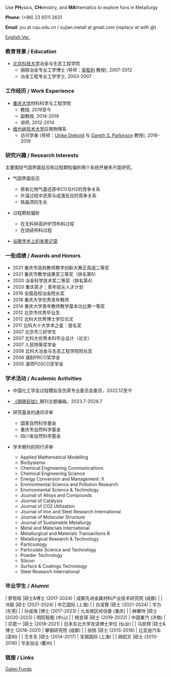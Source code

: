 Use **PH**ysics, **CH**emistry, and **MA**thematics to explore funs in Metallurgy

**Phone**: (+86) 23 6511 2631

**Email**: jxu at cqu.edu.cn / xujian.metall at gmail.com (_replace at with @_)

[English Ver.](./index.html)

### 教育背景 / Education

- [北京科技大学](https://www.ustb.edu.cn/)冶金与生态工程学院
  - 钢铁冶金专业工学博士 (导师：[吴胜利](https://metall.ustb.edu.cn/szdw/xsjs/W/wsl/index.htm) 教授), 2007-2012
  - 冶金工程专业工学学士, 2003-2007

### 工作经历 / Work Experience

- [重庆大学](https://www.cqu.edu.cn/)材料科学与工程学院
  - 教授, 2019至今
  - 副教授, 2014-2019
  - 讲师, 2012-2014
- [维也纳技术大学](http://www.tuwien.ac.at/)应用物理系
  - 访问学者 (导师：[Ulrike Diebold](http://www.iap.tuwien.ac.at/www/surface/group/diebold/index) 与 [Gareth S. Parkinson](http://www.iap.tuwien.ac.at/www/surface/group/parkinson/index) 教授), 2018-2019

### 研究兴趣 / Research Interests 

主要围绕气固界面反应和过程颗粒偏析两个系统开展多尺度研究。

- 气固界面反应
  - 铁氧化物气基还原中CO与H2的竞争关系
  - 升温过程中还原与成渣反应的竞争关系
  - 铁晶须的生长

- 过程颗粒偏析
  -  在无料钟高炉炉顶布料过程
  -  在烧结布料过程

- [谷歌学术上的发表记录](https://scholar.google.com/citations?user=A1FG06EAAAAJ&hl=ZH_CN)

### 一些成绩 / Awards and Honors 

*   2021  重庆市高校教师教学创新大赛正高组二等奖 
*   2021  重庆市教学成果奖三等奖（排名第6） 
*   2020  冶金科学技术奖二等奖（排名第4）
*   2020  重庆英才：青年拔尖人才计划
*   2019  全国高校冶金院长奖
*   2018  重庆大学优秀青年教师
*   2014  重庆大学青年教师教学基本功比赛一等奖
*   2012  北京市优秀毕业生
*   2012  北科大优秀博士学位论文
*   2011  北科大十大学术之星：提名奖
*   2007  北京市三好学生
*   2007  北科大优秀本科毕业设计（论文）
*   2007  人民特等奖学金
*   2006  北科大冶金与生态工程学院院长奖
*   2006  濮耐PRCO奖学金
*   2005  浦项POSCO奖学金

### 学术活动 / Academic Activities

- 中国化工学会过程模拟及仿真专业委员会委员，2022.12至今
- [《钢铁钒钛》](http://www.gtft.cn/news/introduction.htm)期刊主题编辑，2023.7-2026.7

- 研究基金的通讯评审
  -  国家自然科学基金
  -  重庆市自然科学基金
  -  四川省自然科学基金

- 学术期刊的同行评审
  - Applied Mathematical Modelling
  - BioSystems
  - Chemical Engineering Communications
  - Chemical Engineering Science
  - Energy Conversion and Management: X
  - Environmental Science and Pollution Research
  - Environmental Science & Technology
  - Journal of Alloys and Compounds
  - Journal of Catalysis
  - Journal of CO2 Utilization
  - Journal of Iron and Steel Research International
  - Journal of Molecular Structure
  - Journal of Sustainable Metallurgy
  - Metal and Materials International
  - Metallurgical and Materials Transactions B
  - Metallurgical Research & Technology
  - Particuology
  - Particulate Science and Technology
  - Powder Technology
  - Silicon
  - Surface & Coatings Technology
  - Steel Research International

### 毕业学生 / Alumni

| 廖哲晗 |硕士&博士 (2017-2024) | 成都先进金属材料产业技术研究院 (成都) |
| 冷聪 |硕士 (2021-2024) | 中芯国际 (上海) |
| 白凌霄 |硕士 (2021-2024) | 华为 (东莞) |
| 孙成烽 |博士 (2017-2023) | 九龙坡区经信委 (重庆) |
| 麻攀帅 |硕士 (2020-2023) | 明阳智能 (中山) |
| 杨宜璋 |硕士 (2019-2022) | 中国重汽 (济南) |
| 邓君一 |硕士 (2018-2021) | 日本东北大学攻读博士学位 (仙台) |
| 马凯辉 |硕士&博士  (2016-2021) | 攀钢研究院 (成都) |
| 徐扬 |硕士  (2015-2018)   | 比亚迪汽车 (深圳) | 
| 王冬东 |硕士 (2014-2017) | 宝钢国际 (上海) | 
| 胡招文 |硕士 (2013-2016) | 华友钴业 (衢州) |

### 链接 / Links

[Galen Funds](./Galen.html)
